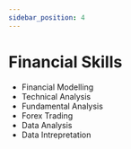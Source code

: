 ```yaml
---
sidebar_position: 4
---
```


# Financial Skills

- Financial Modelling
- Technical Analysis
- Fundamental Analysis
- Forex Trading
- Data Analysis
- Data Intrepretation
